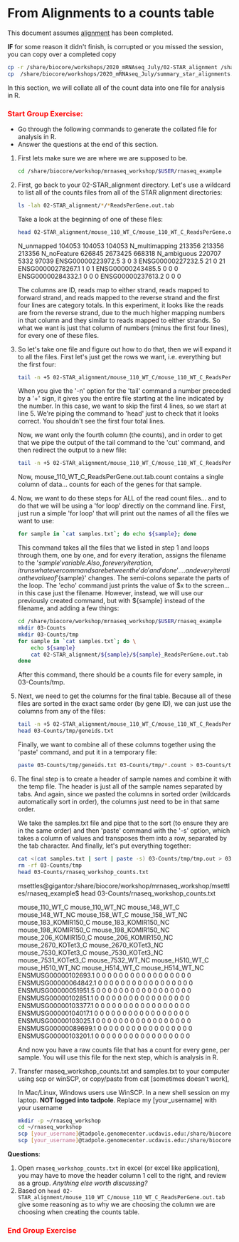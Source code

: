 # From Alignments to a counts table

This document assumes [alignment](./alignment.md) has been completed.

**IF** for some reason it didn't finish, is corrupted or you missed the session, you can copy over a completed copy

```bash
cp -r /share/biocore/workshops/2020_mRNAseq_July/02-STAR_alignment /share/biocore/workshop/mrnaseq_workshop/$USER/rnaseq_example/.
cp  /share/biocore/workshops/2020_mRNAseq_July/summary_star_alignments.txt /share/biocore/workshop/mrnaseq_workshop/$USER/rnaseq_example/.
```

In this section, we will collate all of the count data into one file for analysis in R.


### <font color='red'> Start Group Exercise: </font>
- Go through the following commands to generate the collated file for analysis in R.
- Answer the questions at the end of this section.

1. First lets make sure we are where we are supposed to be.

    ```bash
    cd /share/biocore/workshop/mrnaseq_workshop/$USER/rnaseq_example
    ```

1. First, go back to your 02-STAR_alignment directory. Let's use a wildcard to list all of the counts files from all of the STAR alignment directories:

    ```bash
    ls -lah 02-STAR_alignment/*/*ReadsPerGene.out.tab
    ```

    Take a look at the beginning of one of these files:

    ```bash
    head 02-STAR_alignment/mouse_110_WT_C/mouse_110_WT_C_ReadsPerGene.out.tab
    ```

    <div class="output">N_unmapped	104053	104053	104053
    N_multimapping	213356	213356	213356
    N_noFeature	626845	2673425	668318
    N_ambiguous	220707	5332	97039
    ENSG00000223972.5	3	0	3
    ENSG00000227232.5	21	0	21
    ENSG00000278267.1	1	0	1
    ENSG00000243485.5	0	0	0
    ENSG00000284332.1	0	0	0
    ENSG00000237613.2	0	0	0
    </div>

    The columns are ID, reads map to either strand, reads mapped to forward strand, and reads mapped to the reverse strand and the first four lines are category totals. In this experiment, it looks like the reads are from the reverse strand, due to the much higher mapping numbers in that column and they similar to reads mapped to either strands. So what we want is just that column of numbers (minus the first four lines), for every one of these files.

1. So let's take one file and figure out how to do that, then we will expand it to all the files. First let's just get the rows we want, i.e. everything but the first four:

    ```bash
    tail -n +5 02-STAR_alignment/mouse_110_WT_C/mouse_110_WT_C_ReadsPerGene.out.tab | head
    ```

    When you give the '-n' option for the 'tail' command a number preceded by a '+' sign, it gives you the entire file starting at the line indicated by the number. In this case, we want to skip the first 4 lines, so we start at line 5. We're piping the command to 'head' just to check that it looks correct. You shouldn't see the first four total lines.

    Now, we want only the fourth column (the counts), and in order to get that we pipe the output of the tail command to the 'cut' command, and then redirect the output to a new file:

    ```bash
    tail -n +5 02-STAR_alignment/mouse_110_WT_C/mouse_110_WT_C_ReadsPerGene.out.tab | cut -f4 > mouse_110_WT_C_ReadsPerGene.out.tab.count
    ```

    Now, mouse_110_WT_C_ReadsPerGene.out.tab.count contains a single column of data... counts for each of the genes for that sample.

1.  Now, we want to do these steps for ALL of the read count files... and to do that we will be using a 'for loop' directly on the command line. First, just run a simple 'for loop' that will print out the names of all the files we want to use:

    ```bash
    for sample in `cat samples.txt`; do echo ${sample}; done
    ```

    This command takes all the files that we listed in step 1 and loops through them, one by one, and for every iteration, assigns the filename to the '${sample}' variable. Also, for every iteration, it runs whatever commands are between the 'do' and 'done'.... and every iteration the value of '${sample}' changes. The semi-colons separate the parts of the loop. The 'echo' command just prints the value of $x to the screen... in this case just the filename. However, instead, we will use our previously created command, but with ${sample} instead of the filename, and adding a few things:

    ```bash
    cd /share/biocore/workshop/mrnaseq_workshop/$USER/rnaseq_example
    mkdir 03-Counts
    mkdir 03-Counts/tmp
    for sample in `cat samples.txt`; do \
        echo ${sample}
        cat 02-STAR_alignment/${sample}/${sample}_ReadsPerGene.out.tab | tail -n +5 | cut -f4 > 03-Counts/tmp/${sample}.count
    done
    ```

    After this command, there should be a counts file for every sample, in 03-Counts/tmp.

1. Next, we need to get the columns for the final table. Because all of these files are sorted in the exact same order (by gene ID), we can just use the columns from any of the files:

    ```bash
    tail -n +5 02-STAR_alignment/mouse_110_WT_C/mouse_110_WT_C_ReadsPerGene.out.tab | cut -f1 > 03-Counts/tmp/geneids.txt
    head 03-Counts/tmp/geneids.txt
    ```

    Finally, we want to combine all of these columns together using the 'paste' command, and put it in a temporary file:

    ```bash
    paste 03-Counts/tmp/geneids.txt 03-Counts/tmp/*.count > 03-Counts/tmp/tmp.out
    ```

1. The final step is to create a header of sample names and combine it with the temp file. The header is just all of the sample names separated by tabs. And again, since we pasted the columns in sorted order (wildcards automatically sort in order), the columns just need to be in that same order.

    We take the samples.txt file and pipe that to the sort (to ensure they are in the same order) and then 'paste' command with the '-s' option, which takes a column of values and transposes them into a row, separated by the tab character. And finally, let's put everything together:

    ```bash
    cat <(cat samples.txt | sort | paste -s) 03-Counts/tmp/tmp.out > 03-Counts/rnaseq_workshop_counts.txt
    rm -rf 03-Counts/tmp
    head 03-Counts/rnaseq_workshop_counts.txt
    ```

    <div class="output">msettles@gigantor:/share/biocore/workshop/mrnaseq_workshop/msettles/rnaseq_example$ head 03-Counts/rnaseq_workshop_counts.txt

    mouse_110_WT_C	mouse_110_WT_NC	mouse_148_WT_C	mouse_148_WT_NC	mouse_158_WT_C	mouse_158_WT_NC	mouse_183_KOMIR150_C	mouse_183_KOMIR150_NC	mouse_198_KOMIR150_C	mouse_198_KOMIR150_NC	mouse_206_KOMIR150_C	mouse_206_KOMIR150_NC	mouse_2670_KOTet3_C	mouse_2670_KOTet3_NC	mouse_7530_KOTet3_C	mouse_7530_KOTet3_NC	mouse_7531_KOTet3_C	mouse_7532_WT_NC	mouse_H510_WT_C	mouse_H510_WT_NC	mouse_H514_WT_C	mouse_H514_WT_NC
    ENSMUSG00000102693.1	0	0	0	0	0	0	0	0	0	0	0	0	0	0	0	0	0
    ENSMUSG00000064842.1	0	0	0	0	0	0	0	0	0	0	0	0	0	0	0	0	0
    ENSMUSG00000051951.5	0	0	0	0	0	0	0	0	0	0	0	0	0	0	0	0	0
    ENSMUSG00000102851.1	0	0	0	0	0	0	0	0	0	0	0	0	0	0	0	0	0
    ENSMUSG00000103377.1	0	0	0	0	0	0	0	0	0	0	0	0	0	0	0	0	0
    ENSMUSG00000104017.1	0	0	0	0	0	0	0	0	0	0	0	0	0	0	0	0	0
    ENSMUSG00000103025.1	0	0	0	0	0	0	0	0	0	0	0	0	0	0	0	0	0
    ENSMUSG00000089699.1	0	0	0	0	0	0	0	0	0	0	0	0	0	0	0	0	0
    ENSMUSG00000103201.1	0	0	0	0	0	0	0	0	0	0	0	0	0	0	0	0	0
    </div>

    And now you have a raw counts file that has a count for every gene, per sample. You will use this file for the next step, which is analysis in R.

1. Transfer rnaseq_workshop_counts.txt and samples.txt to your computer using scp or winSCP, or copy/paste from cat [sometimes doesn't work],  

    In Mac/Linux, Windows users use WinSCP. In a new shell session on my laptop. **NOT logged into tadpole**. Replace my [your_username] with your username

    ```bash
    mkdir -p ~/rnaseq_workshop
    cd ~/rnaseq_workshop
    scp [your_username]@tadpole.genomecenter.ucdavis.edu:/share/biocore/workshop/mrnaseq_workshop/[your_username]/rnaseq_example/03-Counts/rnaseq_workshop_counts.txt .
    scp [your_username]@tadpole.genomecenter.ucdavis.edu:/share/biocore/workshop/mrnaseq_workshop/[your_username]/rnaseq_example/samples.txt .
    ```


**Questions**:
1. Open `rnaseq_workshop_counts.txt` in excel (or excel like application), you may have to move the header column 1 cell to the right, and review as a group. *Anything else worth discussing?*
1. Based on `head 02-STAR_alignment/mouse_110_WT_C/mouse_110_WT_C_ReadsPerGene.out.tab` give some reasoning as to why we are choosing the column we are choosing when creating the counts table.


### <font color='red'> End Group Exercise </font>
